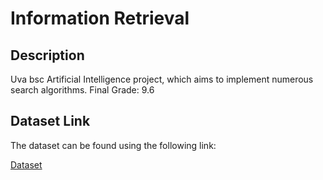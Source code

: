 # Information Retrieval

## Description

Uva bsc Artificial Intelligence project, which aims to implement numerous search algorithms. Final Grade: 9.6

## Dataset Link

The dataset can be found using the following link:

[Dataset](https://drive.google.com/drive/folders/1l8sjV2YR8LVtITkDUI52TBYjtyeq8kB7?usp=sharing)